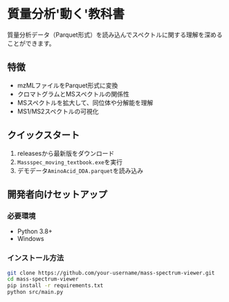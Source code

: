 
# 質量分析'動く'教科書

質量分析データ（Parquet形式）を読み込んでスペクトルに関する理解を深めることができます。

## 特徴
- mzMLファイルをParquet形式に変換
- クロマトグラムとMSスペクトルの関係性
- MSスペクトルを拡大して、同位体や分解能を理解
- MS1/MS2スペクトルの可視化

## クイックスタート

1. releasesから最新版をダウンロード
2. `Massspec_moving_textbook.exe`を実行
3. デモデータ`AminoAcid_DDA.parquet`を読み込み

## 開発者向けセットアップ

### 必要環境
- Python 3.8+
- Windows

### インストール方法
```bash
git clone https://github.com/your-username/mass-spectrum-viewer.git
cd mass-spectrum-viewer
pip install -r requirements.txt
python src/main.py
```

